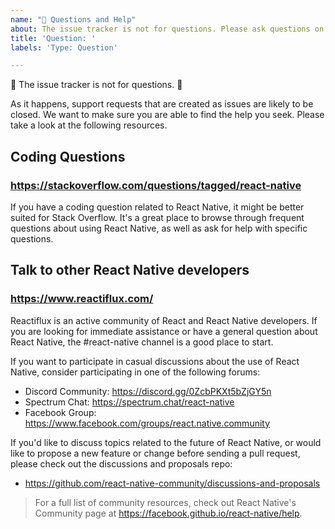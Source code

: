 ```yaml
---
name: "🤔 Questions and Help"
about: The issue tracker is not for questions. Please ask questions on https://stackoverflow.com/questions/tagged/react-native.
title: 'Question: '
labels: 'Type: Question'

---
```


🚨 The issue tracker is not for questions. 🚨

As it happens, support requests that are created as issues are likely to be closed. We want to make sure you are able to find the help you seek. Please take a look at the following resources.

## Coding Questions

### https://stackoverflow.com/questions/tagged/react-native

If you have a coding question related to React Native, it might be better suited for Stack Overflow. It's a great place to browse through frequent questions about using React Native, as well as ask for help with specific questions.


## Talk to other React Native developers

### https://www.reactiflux.com/

Reactiflux is an active community of React and React Native developers. If you are looking for immediate assistance or have a general question about React Native, the #react-native channel is a good place to start.

If you want to participate in casual discussions about the use of React Native, consider participating in one of the following forums:
- Discord Community: https://discord.gg/0ZcbPKXt5bZjGY5n
- Spectrum Chat: https://spectrum.chat/react-native
- Facebook Group: https://www.facebook.com/groups/react.native.community

If you'd like to discuss topics related to the future of React Native, or would like to propose a new feature or change before sending a pull request, please check out the discussions and proposals repo:
- https://github.com/react-native-community/discussions-and-proposals

> For a full list of community resources, check out React Native's Community page at https://facebook.github.io/react-native/help.
